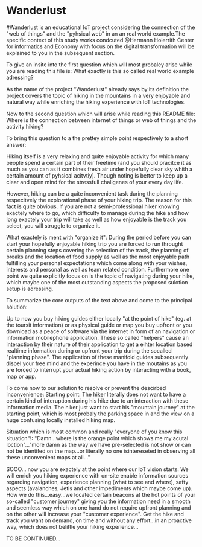 # Wanderlust
#Wanderlust is an educational IoT project considering the connection of the "web of things" and the "pyhsical web" in an an real world example.The specific context of this study works condcuted @Hermann Holerrith Center for informatics and Economy with focus on the digital transformation will be explained to you in the subsequent section.

To give an insite into the first question which will most probaley arise while you are reading this file is: What exactly is this so called real world example adressing?

As the name of the project "Wanderlust" already says by its definition the project covers the topic of hiking in the mountains in a very enjoyable and natural way while enriching the hiking experience with IoT technologies. 

Now to the second  question which will arise while reading this README file: Where is the connection between internet of things or web of things and the activity hiking?

To bring this question to a the prettey simple point respectively to a short answer: 

Hiking itself is a very relaxing and quite enjoyable activity for which many people spend a certain part of their freetime (and you should pracitce it as much as you can as it combines fresh air under hopefully clear sky whith a certain amount of pyhsical acitvtiy). Though noting is better to keep up a clear and open mind for the stressfull challgenes of your every day life.

However, hiking can be a quite inconvenient task during the planning respecitvely the explorational phase of your hiking trip. The reason for this fact is quite obvious. If you are not a semi-professional hiker knowing exactely where to go, which difficulty to manage during the hike and how long exactely your trip will take as well as how enjoyable is the track you select, you will struggle to organize it.

What exactely is ment with "organize it": During the period before you can start your hopefully enjoyable hiking trip you are forced to run throught certain planning steps covering the selection of the track, the planning of breaks and the location of food supply as well as the most enjoyable path fulfilling your personal expectations which come along with your wishes, interests and personal as well as team related condition. Furthermore one point we quite explicitly focus on is the topic of navigating during your hike, which maybe one of the most outstanding aspects the proposed sulotion setup is adressing.

To summarize the core outputs of the text above and come to the principal solution:

Up to now you buy hiking guides either locally "at the point of hike" (eg. at the toursit information) or as physical guide or map you buy upfront or you download as a peace of software via the internet in form of an navigation or information mobilephone application. These so called "helpers" cause an interaction by their nature of their  application to get a eihter location based realtime information during or upfront your trip during the socalled "planning phase". 
The application of these manifold guides subsequently dispel your free mind and the experince you have in the moutains as you are forced to interrupt your actual hiking action by interacting with a book, map or app.

To come now to our solution to resolve or prevent the descirbed inconvenience: 
Starting point: The hiker literally does not want to have a certain kind of interuption during his hike due to an interaction with these information media. The hiker just want to start his "mountain journey" at the starting point, which is most probaly the parking space in and the view on a huge confusing locally installed hiking map. 

Situation which is most common and really "everyone of you know this situation"!:
"Damn...where is the orange point which shows me my acutal loction"..."more damn as the way we have pre-selected is not show or can not be identifed on the map...or literally no one isintereseted in observing all these unconvenient maps at all..." 

SOOO... now you are exactely at the point where our IoT vision starts: 
We will enrich you hiking experience with on-site enable information sources regarding navigation, experience planning (what to see and where), safty aspects (avalanches, Jetis and other impediments which maybe come up).
How we do this...easy...we located certain beacons at the hot points of your so-called "customer journey" giving you the information need in a smooth and seemless way which on one hand do not require upfront planning and on the other will increase your "customer experience". 
Get the hike and track you want on demand, on time and without any effort...in an proactive way, which does not belittle your hiking experience...


TO BE CONTINUIED...

